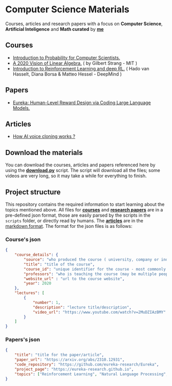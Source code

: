 # Computer Science Materials
Courses, articles and research papers with a focus on **Computer Science**, **Artificial Inteligence** and **Math curated** by [**me**](www.github.com/victorl2)

## Courses
+ [Introduction to Probability for Computer Scientists.](/resources/courses/probability-for-computer-scientists.json)
+ [A 2020 Vision of Linear Algebra.](/resources/courses/a-2020-vision-of-linear-algebra.json) ( by Gilbert Strang - MIT )
+ [Introduction to Reinforcement Learning and deep RL.](/resources/courses/introduction-to-reinforcement-learning-and-deep-rl.json) ( Hado van Hasselt, Diana Borsa & Matteo Hessel - DeepMind )

## Papers
+ [Eureka: Human-Level Reward Design via Coding Large Language Models.](/resources/papers/human-level-reward-design-via-coding-llm.json)

## Articles
+ [How AI voice cloning works ?](/resources/articles/how-voice-cloning-works.MD)

## Download the materials
You can download the courses, articles and papers referenced here by using the [**download.py**](/scripts/download.py) script. The script will download all the files; some videos are very long, so it may take a while for everything to finish. 

## Project structure
This repository contains the required information to start learning about the topics mentioned above. All files for [**courses**](/resources/courses/) and [**research papers**](/resources/papers/) are in a pre-defined json format, those are easily parsed by the scripts in the `scripts` folder, or directly read by humans. The [**articles**](/resources/articles/) are in the [markdown format](https://en.wikipedia.org/wiki/Markdown). The format for the json files is as follows: 

### Course's json
```json
{
    "course_details": { 
        "source": "who produced the course ( university, company or individual )",
        "title": "title of the course",
        "course_id": "unique identifier for the course - most commonly applied for university courses",
        "professors": "who is teaching the course (may be multiple people)",
        "website_url" : "url to the course website",
        "year": 2020 
    }, 
    "lectures": [
        { 
            "number": 1,
            "description": "lecture title/description",
            "video_url": "https://www.youtube.com/watch?v=2MuDZIAzBMY"
        }
    ]
}
```

### Papers's json
```json
{
    "title": "title for the paper/article",
    "paper_url": "https://arxiv.org/abs/2310.12931",
    "code_repository": "https://github.com/eureka-research/Eureka",
    "project_page": "https://eureka-research.github.io",
    "topics": ["Reinforcement Learning", "Natural Language Processing", "Reward Design", "Language Models"]
}
```